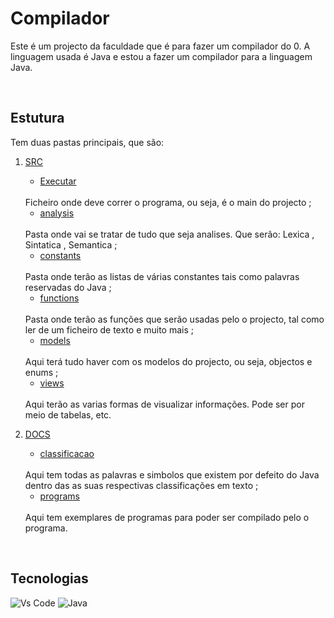 # Compilador

Este é um projecto da faculdade que é para fazer um compilador do 0. A linguagem usada é Java e estou a fazer um compilador para a linguagem Java.

<br>

## Estutura

Tem duas pastas principais, que são:
1. [SRC](./src)
    - [Executar](./src/Executar.java)
    <br> 
    Ficheiro onde deve correr o programa, ou seja, é o main do projecto ;

    - [analysis](./src/analysis/) 
    <br> 
    Pasta onde vai se tratar de tudo que seja analises. Que serão: Lexica , Sintatica , Semantica ;

    - [constants](./src/constants/)
    <br>
    Pasta onde terão as listas de várias constantes tais como palavras reservadas do Java ;

    - [functions](./src/functions/)
    <br>
    Pasta onde terão as funções que serão usadas pelo o projecto, tal como ler de um ficheiro de texto e muito mais ;

    - [models](./src/models/)
    <br>
    Aqui terá tudo haver com os modelos do projecto, ou seja, objectos e enums ;

    - [views](./src/views/)
    <br>
    Aqui terão as varias formas de visualizar informações. Pode ser por meio de tabelas, etc.

2. [DOCS](./docs/)
    - [classificacao](./docs/classificacao/)
    <br>
    Aqui tem todas as palavras e simbolos que existem por defeito do Java dentro das as suas respectivas classificações em texto ;

    - [programs](./docs/programs/)
    <br>
    Aqui tem exemplares de programas para poder ser compilado pelo o programa.

<br>

## Tecnologias

![Vs Code](https://img.shields.io/badge/VisualStudioCode-0078D4?style=for-the-badge&logo=visual%20studio%20code&logoColor=white) ![Java](https://img.shields.io/badge/Java-ED8B00?style=for-the-badge&logo=openjdk&logoColor=white)